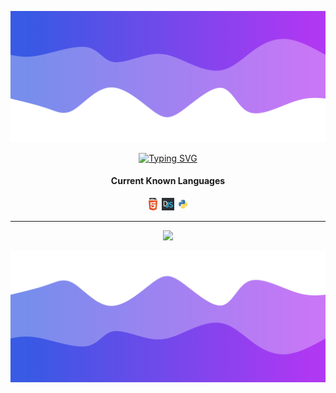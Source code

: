 
![Header](./header.png)

<p align="center"> <a href="https://git.io/typing-svg"><img src="https://readme-typing-svg.demolab.com?font=Fira+Code&pause=1000&color=F7ECEC&width=435&lines=Just+a+silly+guy+coding+silly+stuff+" alt="Typing SVG" /></a>
<a href="https://github.com/disbuted">
  <p align="center">
  </p>
</a>

<h4 align="center">Current Known Languages</h4>
<p align="center">
  <code><img height="20" src="https://raw.githubusercontent.com/github/explore/main/topics/html/html.png"></code>
  <code><img height="20" src="https://raw.githubusercontent.com/github/explore/main/topics/discord-js/discord-js.png"></code>
  <code><img height="20" src="https://raw.githubusercontent.com/github/explore/main/topics/python/python.png"></code>
</p>

---

<p align="center"> 
 <img src="https://discord.c99.nl/widget/theme-4/804666654604263425.png" />
</p>

![Footer](./footer.png)
